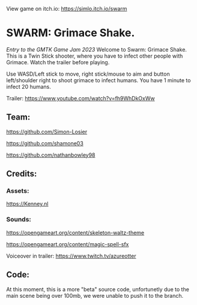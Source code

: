 View game on itch.io: https://simlo.itch.io/swarm

# SWARM: Grimace Shake. 
_Entry to the GMTK Game Jam 2023_
Welcome to Swarm: Grimace Shake. This is a Twin Stick shooter, where you have to infect other people with Grimace. Watch the trailer before playing.

Use WASD/Left stick to move, right stick/mouse to aim and button left/shoulder right to shoot grimace to infect humans. You have 1 minute to infect 20 humans.

Trailer: https://www.youtube.com/watch?v=fh9WhDkOxWw

## Team:

https://github.com/Simon-Losier

https://github.com/shamone03

https://github.com/nathanbowley98

## Credits:

### Assets: 
https://Kenney.nl
### Sounds:

https://opengameart.org/content/skeleton-waltz-theme

https://opengameart.org/content/magic-spell-sfx

Voiceover in trailer: https://www.twitch.tv/azureotter

## Code:
At this moment, this is a more "beta" source code, unfortunetly due to the main scene being over 100mb, we were unable to push it to the branch. 
